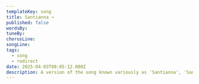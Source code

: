 ```yaml
---
templateKey: song
title: Santianna ↝
published: false
wordsBy:
tuneBy:
chorusLine: 
songLine:
tags:
  - song
  - redirect
date: 2025-04-03T08:05:12.000Z
description: A version of the song known variously as 'Santianna', 'Santy Anno', 'Santiano' and other similar titles appears in our songbook as '[Away Santianna](https://www.auntieshanty.org/songs/away-santianna/)'
---
```

